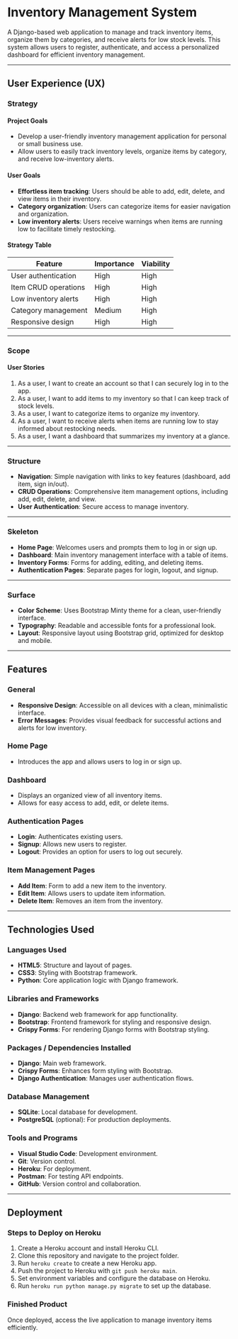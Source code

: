 # Inventory Management System

A Django-based web application to manage and track inventory items, organize them by categories, and receive alerts for low stock levels. This system allows users to register, authenticate, and access a personalized dashboard for efficient inventory management.

---

## User Experience (UX)

### Strategy

#### Project Goals
- Develop a user-friendly inventory management application for personal or small business use.
- Allow users to easily track inventory levels, organize items by category, and receive low-inventory alerts.

#### User Goals
- **Effortless item tracking**: Users should be able to add, edit, delete, and view items in their inventory.
- **Category organization**: Users can categorize items for easier navigation and organization.
- **Low inventory alerts**: Users receive warnings when items are running low to facilitate timely restocking.

#### Strategy Table

| Feature                | Importance | Viability |
|------------------------|------------|-----------|
| User authentication    | High       | High      |
| Item CRUD operations   | High       | High      |
| Low inventory alerts   | High       | High      |
| Category management    | Medium     | High      |
| Responsive design      | High       | High      |

---

### Scope

#### User Stories

1. As a user, I want to create an account so that I can securely log in to the app.
2. As a user, I want to add items to my inventory so that I can keep track of stock levels.
3. As a user, I want to categorize items to organize my inventory.
4. As a user, I want to receive alerts when items are running low to stay informed about restocking needs.
5. As a user, I want a dashboard that summarizes my inventory at a glance.

---

### Structure

- **Navigation**: Simple navigation with links to key features (dashboard, add item, sign in/out).
- **CRUD Operations**: Comprehensive item management options, including add, edit, delete, and view.
- **User Authentication**: Secure access to manage inventory.

---

### Skeleton

- **Home Page**: Welcomes users and prompts them to log in or sign up.
- **Dashboard**: Main inventory management interface with a table of items.
- **Inventory Forms**: Forms for adding, editing, and deleting items.
- **Authentication Pages**: Separate pages for login, logout, and signup.

---

### Surface

- **Color Scheme**: Uses Bootstrap Minty theme for a clean, user-friendly interface.
- **Typography**: Readable and accessible fonts for a professional look.
- **Layout**: Responsive layout using Bootstrap grid, optimized for desktop and mobile.

---

## Features

### General
- **Responsive Design**: Accessible on all devices with a clean, minimalistic interface.
- **Error Messages**: Provides visual feedback for successful actions and alerts for low inventory.

### Home Page
- Introduces the app and allows users to log in or sign up.

### Dashboard
- Displays an organized view of all inventory items.
- Allows for easy access to add, edit, or delete items.

### Authentication Pages
- **Login**: Authenticates existing users.
- **Signup**: Allows new users to register.
- **Logout**: Provides an option for users to log out securely.

### Item Management Pages
- **Add Item**: Form to add a new item to the inventory.
- **Edit Item**: Allows users to update item information.
- **Delete Item**: Removes an item from the inventory.

---

## Technologies Used

### Languages Used
- **HTML5**: Structure and layout of pages.
- **CSS3**: Styling with Bootstrap framework.
- **Python**: Core application logic with Django framework.

### Libraries and Frameworks
- **Django**: Backend web framework for app functionality.
- **Bootstrap**: Frontend framework for styling and responsive design.
- **Crispy Forms**: For rendering Django forms with Bootstrap styling.

### Packages / Dependencies Installed
- **Django**: Main web framework.
- **Crispy Forms**: Enhances form styling with Bootstrap.
- **Django Authentication**: Manages user authentication flows.

### Database Management
- **SQLite**: Local database for development.
- **PostgreSQL** (optional): For production deployments.

### Tools and Programs
- **Visual Studio Code**: Development environment.
- **Git**: Version control.
- **Heroku**: For deployment.
- **Postman**: For testing API endpoints.
- **GitHub**: Version control and collaboration.

---

## Deployment

### Steps to Deploy on Heroku

1. Create a Heroku account and install Heroku CLI.
2. Clone this repository and navigate to the project folder.
3. Run `heroku create` to create a new Heroku app.
4. Push the project to Heroku with `git push heroku main`.
5. Set environment variables and configure the database on Heroku.
6. Run `heroku run python manage.py migrate` to set up the database.

### Finished Product

Once deployed, access the live application to manage inventory items efficiently.








